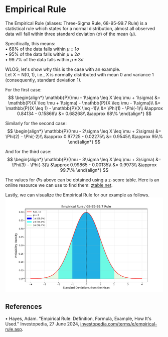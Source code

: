 # Empirical Rule
The Empirical Rule (aliases: Three-Sigma Rule, 68-95-99.7 Rule) is a statistical rule which states for a normal distribution, almost all observed data will fall within three standard deviation ($\sigma$) of the mean ($\mu$).

Specifically, this means:\
• 68% of the data falls within $\mu \pm 1\sigma$\
• 95% of the data falls within $\mu \pm 2\sigma$\
• 99.7% of the data falls within $\mu \pm 3\sigma$

WLOG, let's show why this is the case with an example.\
Let X ~ N(0, 1), i.e., X is normally distributed with mean 0 and variance 1 (consequently, standard deviation 1).

For the first case:
$$
\begin{align*}
    \mathbb{P}(\mu - 1\sigma \leq X \leq \mu + 1\sigma)
    &= \mathbb{P}(X \leq \mu + 1\sigma) - \mathbb{P}(X \leq \mu - 1\sigma)\\
    &= \mathbb{P}(X \leq 1) - \mathbb{P}(X \leq -1)\\
    &= \Phi(1) - \Phi(-1)\\
    &\approx 0.84134 - 0.15866\\
    &= 0.68268\\
    &\approx 68\%
\end{align*}
$$

Similarly for the second case:
$$
\begin{align*}
    \mathbb{P}(\mu - 2\sigma \leq X \leq \mu + 2\sigma)
    &= \Phi(2) - \Phi(-2)\\
    &\approx 0.97725 - 0.02275\\
    &= 0.9545\\
    &\approx 95\%
\end{align*}
$$

And for the third case:
$$
\begin{align*}
    \mathbb{P}(\mu - 3\sigma \leq X \leq \mu + 3\sigma)
    &= \Phi(3) - \Phi(-3)\\
    &\approx 0.99865 - 0.00135\\
    &= 0.9973\\
    &\approx 99.7\%
\end{align*}
$$

The values for $\Phi$s above can be obtained using a z-score table. Here is an online resource we can use to find them: [ztable.net](https://www.ztable.net).

Lastly, we can visualize the Empirical Rule for our example as follows.
<img src="../images/empirical_rule.png"></img>

## References
• Hayes, Adam. "Empirical Rule: Definition, Formula, Example, How It's Used." Investopedia, 27 June 2024, [investopedia.com/terms/e/empirical-rule.asp](https://www.investopedia.com/terms/e/empirical-rule.asp).